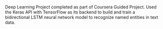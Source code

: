 Deep Learning Project completed as part of Coursera Guided Project.
Used the Keras API with TensorFlow as its backend to build and train a bidirectional LSTM neural network model to recognize named entities in text data.
